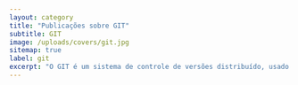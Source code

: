 ```yaml
---
layout: category
title: "Publicações sobre GIT"
subtitle: GIT
image: /uploads/covers/git.jpg
sitemap: true
label: git
excerpt: "O GIT é um sistema de controle de versões distribuído, usado principalmente no desenvolvimento de software."
---
```

